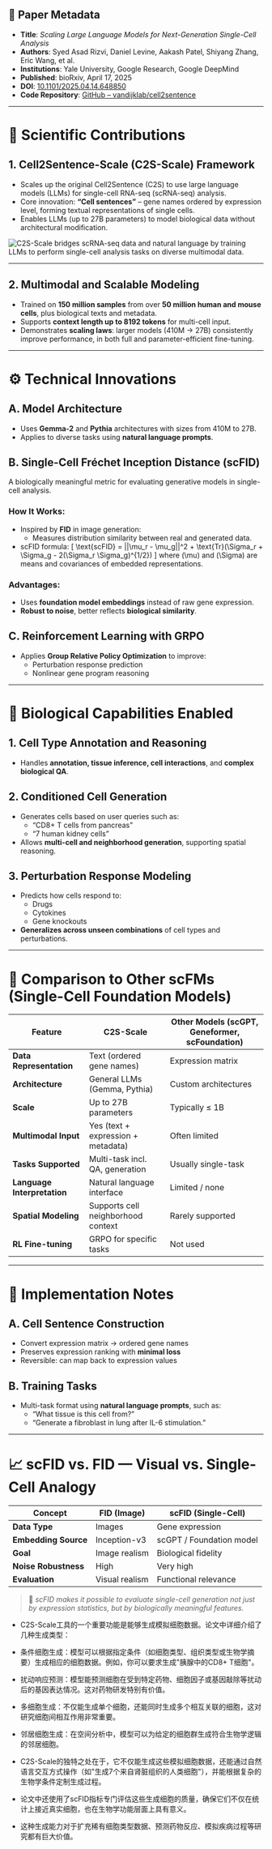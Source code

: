 
## 📄 Paper Metadata

- **Title**: *Scaling Large Language Models for Next-Generation Single-Cell Analysis*  
- **Authors**: Syed Asad Rizvi, Daniel Levine, Aakash Patel, Shiyang Zhang, Eric Wang, et al.  
- **Institutions**: Yale University, Google Research, Google DeepMind  
- **Published**: bioRxiv, April 17, 2025  
- **DOI**: [10.1101/2025.04.14.648850](https://doi.org/10.1101/2025.04.14.648850)  
- **Code Repository**: [GitHub – vandijklab/cell2sentence](https://github.com/vandijklab/cell2sentence)
---

# 🔬 **Scientific Contributions**

## 1. **Cell2Sentence-Scale (C2S-Scale) Framework**
- Scales up the original Cell2Sentence (C2S) to use large language models (LLMs) for single-cell RNA-seq (scRNA-seq) analysis.
- Core innovation: **“Cell sentences”** – gene names ordered by expression level, forming textual representations of single cells.
- Enables LLMs (up to 27B parameters) to model biological data without architectural modification.

![C2S-Scale bridges scRNA-seq data and natural language by training LLMs to perform single-cell analysis tasks on diverse multimodal data.](../../../paper-figures/2025-04-Cell2Sentence-ScalePreprint-bioRxiv.png)

---

## 2. **Multimodal and Scalable Modeling**
- Trained on **150 million samples** from over **50 million human and mouse cells**, plus biological texts and metadata.
- Supports **context length up to 8192 tokens** for multi-cell input.
- Demonstrates **scaling laws**: larger models (410M → 27B) consistently improve performance, in both full and parameter-efficient fine-tuning.

---

# ⚙️ **Technical Innovations**

## A. **Model Architecture**
- Uses **Gemma-2** and **Pythia** architectures with sizes from 410M to 27B.
- Applies to diverse tasks using **natural language prompts**.

## B. **Single-Cell Fréchet Inception Distance (scFID)**
A biologically meaningful metric for evaluating generative models in single-cell analysis.
### How It Works:
- Inspired by **FID** in image generation:
  - Measures distribution similarity between real and generated data.
- scFID formula:
  \[
  \text{scFID} = ||\mu_r - \mu_g||^2 + \text{Tr}(\Sigma_r + \Sigma_g - 2(\Sigma_r \Sigma_g)^{1/2})
  \]
  where \(\mu\) and \(\Sigma\) are means and covariances of embedded representations.

### Advantages:
- Uses **foundation model embeddings** instead of raw gene expression.
- **Robust to noise**, better reflects **biological similarity**.

## C. **Reinforcement Learning with GRPO**
- Applies **Group Relative Policy Optimization** to improve:
  - Perturbation response prediction
  - Nonlinear gene program reasoning

---

# 🧠 **Biological Capabilities Enabled**

## 1. **Cell Type Annotation and Reasoning**
- Handles **annotation, tissue inference, cell interactions**, and **complex biological QA**.

## 2. **Conditioned Cell Generation**
- Generates cells based on user queries such as:
  - “CD8+ T cells from pancreas”
  - “7 human kidney cells”
- Allows **multi-cell and neighborhood generation**, supporting spatial reasoning.

## 3. **Perturbation Response Modeling**
- Predicts how cells respond to:
  - Drugs
  - Cytokines
  - Gene knockouts
- **Generalizes across unseen combinations** of cell types and perturbations.

---

# 🔁 **Comparison to Other scFMs (Single-Cell Foundation Models)**

| Feature | **C2S-Scale** | Other Models (scGPT, Geneformer, scFoundation) |
|--------|---------------|-----------------------------------------------|
| **Data Representation** | Text (ordered gene names) | Expression matrix |
| **Architecture** | General LLMs (Gemma, Pythia) | Custom architectures |
| **Scale** | Up to 27B parameters | Typically ≤ 1B |
| **Multimodal Input** | Yes (text + expression + metadata) | Often limited |
| **Tasks Supported** | Multi-task incl. QA, generation | Usually single-task |
| **Language Interpretation** | Natural language interface | Limited / none |
| **Spatial Modeling** | Supports cell neighborhood context | Rarely supported |
| **RL Fine-tuning** | GRPO for specific tasks | Not used |

---

# 🧪 **Implementation Notes**

## A. **Cell Sentence Construction**
- Convert expression matrix → ordered gene names
- Preserves expression ranking with **minimal loss**
- Reversible: can map back to expression values

## B. **Training Tasks**
- Multi-task format using **natural language prompts**, such as:
  - “What tissue is this cell from?”
  - “Generate a fibroblast in lung after IL-6 stimulation.”

---

# 📈 **scFID vs. FID — Visual vs. Single-Cell Analogy**

| Concept | **FID (Image)** | **scFID (Single-Cell)** |
|--------|------------------|--------------------------|
| **Data Type** | Images | Gene expression |
| **Embedding Source** | Inception-v3 | scGPT / Foundation model |
| **Goal** | Image realism | Biological fidelity |
| **Noise Robustness** | High | Very high |
| **Evaluation** | Visual realism | Functional relevance |

> 🔎 *scFID makes it possible to evaluate single-cell generation not just by expression statistics, but by biologically meaningful features.*

* C2S-Scale工具的一个重要功能是能够生成模拟细胞数据。论文中详细介绍了几种生成类型：

- 条件细胞生成：模型可以根据指定条件（如细胞类型、组织类型或生物学摘要）生成相应的细胞数据。例如，你可以要求生成"胰腺中的CD8+ T细胞"。
- 扰动响应预测：模型能预测细胞在受到特定药物、细胞因子或基因敲除等扰动后的基因表达情况。这对药物研发特别有价值。
- 多细胞生成：不仅能生成单个细胞，还能同时生成多个相互关联的细胞，这对研究细胞间相互作用非常重要。
- 邻居细胞生成：在空间分析中，模型可以为给定的细胞群生成符合生物学逻辑的邻居细胞。

- C2S-Scale的独特之处在于，它不仅能生成这些模拟细胞数据，还能通过自然语言交互方式操作（如"生成7个来自肾脏组织的人类细胞"），并能根据复杂的生物学条件定制生成过程。
- 论文中还使用了scFID指标专门评估这些生成细胞的质量，确保它们不仅在统计上接近真实细胞，也在生物学功能层面上具有意义。
- 这种生成能力对于扩充稀有细胞类型数据、预测药物反应、模拟疾病过程等研究都有巨大价值。

